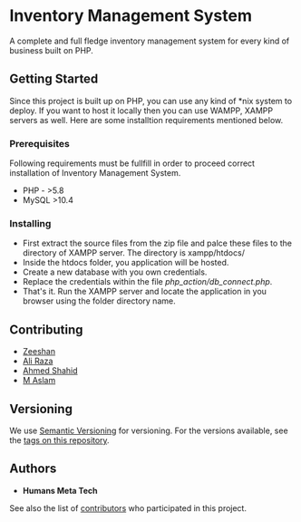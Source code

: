 # Inventory Management System

A complete and full fledge inventory management system for every kind of business built on PHP.

## Getting Started

Since this project is built up on PHP, you can use any kind of *nix system to deploy. If you want to host it locally then you can use WAMPP, XAMPP servers as well. Here are some installtion requirements mentioned below.

### Prerequisites

Following requirements must be fullfill in order to proceed correct installation of Inventory Management System.
- PHP - >5.8
- MySQL >10.4

### Installing

- First extract the source files from the zip file and palce these files to the directory of XAMPP server. The directory is xampp/htdocs/
- Inside the htdocs folder, you application will be hosted.
- Create a new database with you own credentials.
- Replace the credentials within the file *php_action/db_connect.php*.
- That's it. Run the XAMPP server and locate the application in you browser using the folder directory name.

## Contributing

- [Zeeshan](https://github.com/zeeshanhmt)
- [Ali Raza](https://github.com/alirazahmt)
- [Ahmed Shahid](https://github.com/ahmedshahidhmt)
- [M Aslam](https://github.com/maslamhmt)

## Versioning

We use [Semantic Versioning](http://semver.org/) for versioning. For the versions
available, see the [tags on this
repository](https://github.com/PurpleBooth/a-good-readme-template/tags).

## Authors

  - **Humans Meta Tech**

See also the list of
[contributors](https://github.com/HumansMetaTech/Inventory-Managemenent-System/graphs/contributors)
who participated in this project.

